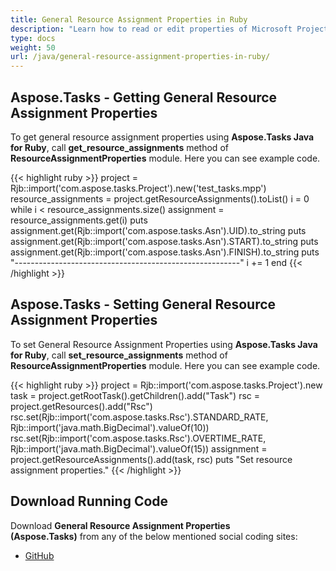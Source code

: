 ```yaml
---
title: General Resource Assignment Properties in Ruby
description: "Learn how to read or edit properties of Microsoft Project (MPP/XML) resource assignments using Aspose.Tasks Java for Ruby."
type: docs
weight: 50
url: /java/general-resource-assignment-properties-in-ruby/
---
```


## **Aspose.Tasks - Getting General Resource Assignment Properties**
To get general resource assignment properties using **Aspose.Tasks Java for Ruby**, call **get_resource_assignments** method of **ResourceAssignmentProperties** module. Here you can see example code.

{{< highlight ruby >}}
project = Rjb::import('com.aspose.tasks.Project').new('test_tasks.mpp')
resource_assignments = project.getResourceAssignments().toList()
i = 0
while i < resource_assignments.size()
  assignment = resource_assignments.get(i)
  puts assignment.get(Rjb::import('com.aspose.tasks.Asn').UID).to_string
  puts assignment.get(Rjb::import('com.aspose.tasks.Asn').START).to_string
  puts assignment.get(Rjb::import('com.aspose.tasks.Asn').FINISH).to_string
  puts "--------------------------------------------------------"
  i += 1
end
{{< /highlight >}}

## **Aspose.Tasks - Setting General Resource Assignment Properties**
To set General Resource Assignment Properties using **Aspose.Tasks Java for Ruby**, call **set_resource_assignments** method of **ResourceAssignmentProperties** module. Here you can see example code.

{{< highlight ruby >}}
project = Rjb::import('com.aspose.tasks.Project').new
task = project.getRootTask().getChildren().add("Task")
rsc = project.getResources().add("Rsc")
rsc.set(Rjb::import('com.aspose.tasks.Rsc').STANDARD_RATE, Rjb::import('java.math.BigDecimal').valueOf(10))
rsc.set(Rjb::import('com.aspose.tasks.Rsc').OVERTIME_RATE, Rjb::import('java.math.BigDecimal').valueOf(15))
assignment = project.getResourceAssignments().add(task, rsc)
puts "Set resource assignment properties."
{{< /highlight >}}

## **Download Running Code**
Download **General Resource Assignment Properties (Aspose.Tasks)** from any of the below mentioned social coding sites:

- [GitHub](https://github.com/aspose-tasks/Aspose.Tasks-for-Java/blob/master/Plugins/Aspose_Tasks_Java_for_Ruby/lib/asposetasksjava/ResourceAssignments/resourceassignmentproperties.rb)
